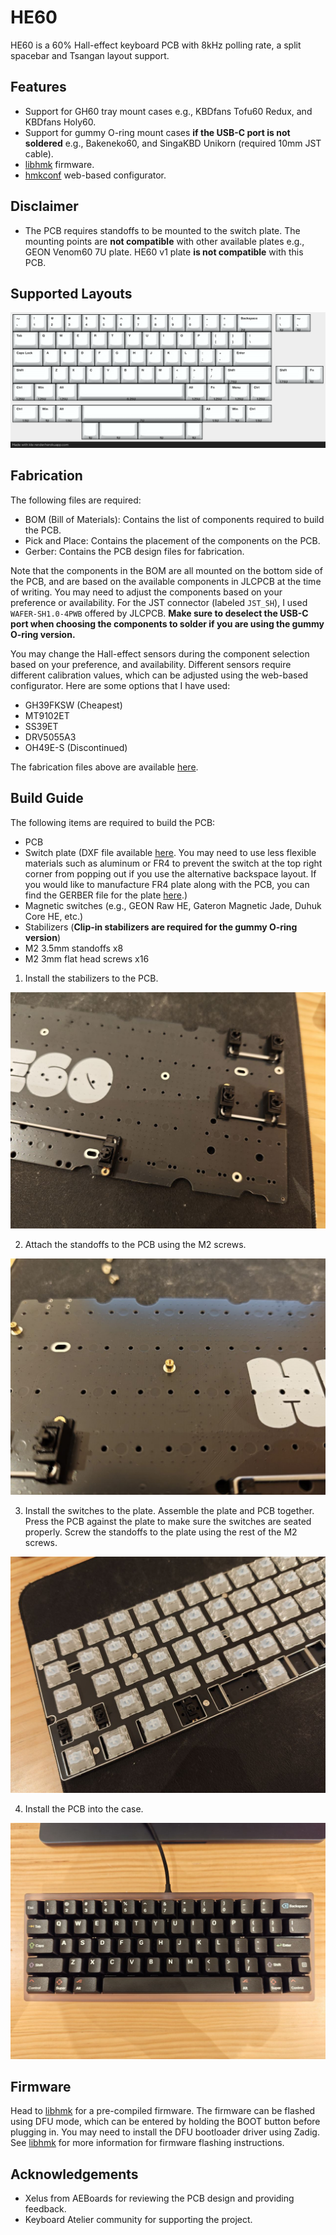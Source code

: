 # HE60

HE60 is a 60% Hall-effect keyboard PCB with 8kHz polling rate, a split spacebar and Tsangan layout support.

## Features

- Support for GH60 tray mount cases e.g., KBDfans Tofu60 Redux, and KBDfans Holy60.
- Support for gummy O-ring mount cases **if the USB-C port is not soldered** e.g., Bakeneko60, and SingaKBD Unikorn (required 10mm JST cable).
- [libhmk](https://github.com/peppapighs/libhmk) firmware.
- [hmkconf](https://hmk.prasertsuk.com) web-based configurator.

## Disclaimer

- The PCB requires standoffs to be mounted to the switch plate. The mounting points are **not compatible** with other available plates e.g., GEON Venom60 7U plate. HE60 v1 plate **is not compatible** with this PCB.

## Supported Layouts

![Layouts](/doc/layout.png)

## Fabrication

The following files are required:

- BOM (Bill of Materials): Contains the list of components required to build the PCB.
- Pick and Place: Contains the placement of the components on the PCB.
- Gerber: Contains the PCB design files for fabrication.

Note that the components in the BOM are all mounted on the bottom side of the PCB, and are based on the available components in JLCPCB at the time of writing. You may need to adjust the components based on your preference or availability. For the JST connector (labeled `JST_SH`), I used `WAFER-SH1.0-4PWB` offered by JLCPCB. **Make sure to deselect the USB-C port when choosing the components to solder if you are using the gummy O-ring version.**

You may change the Hall-effect sensors during the component selection based on your preference, and availability. Different sensors require different calibration values, which can be adjusted using the web-based configurator. Here are some options that I have used:

- GH39FKSW (Cheapest)
- MT9102ET
- SS39ET
- DRV5055A3
- OH49E-S (Discontinued)

The fabrication files above are available [here](https://github.com/peppapighs/HE60/releases).

## Build Guide

The following items are required to build the PCB:

- PCB
- Switch plate (DXF file available [here](/plate.dxf). You may need to use less flexible materials such as aluminum or FR4 to prevent the switch at the top right corner from popping out if you use the alternative backspace layout. If you would like to manufacture FR4 plate along with the PCB, you can find the GERBER file for the plate [here](https://github.com/peppapighs/HE60/releases).)
- Magnetic switches (e.g., GEON Raw HE, Gateron Magnetic Jade, Duhuk Core HE, etc.)
- Stabilizers (**Clip-in stabilizers are required for the gummy O-ring version**)
- M2 3.5mm standoffs x8
- M2 3mm flat head screws x16

1. Install the stabilizers to the PCB.

![Stabilizers](/doc/1-stabilizers.jpg)

2. Attach the standoffs to the PCB using the M2 screws.

![Standoff](/doc/2-standoffs.jpg)

3. Install the switches to the plate. Assemble the plate and PCB together. Press the PCB against the plate to make sure the switches are seated properly. Screw the standoffs to the plate using the rest of the M2 screws.

![Assembled](/doc/3-assembled.jpg)

4. Install the PCB into the case.

![Case with keycaps](/doc/4-complete.jpg/)

## Firmware

Head to [libhmk](https://github.com/peppapighs/libhmk/releases) for a pre-compiled firmware. The firmware can be flashed using DFU mode, which can be entered by holding the BOOT button before plugging in. You may need to install the DFU bootloader driver using Zadig. See [libhmk](https://github.com/peppapighs/libhmk) for more information for firmware flashing instructions.

## Acknowledgements

- Xelus from AEBoards for reviewing the PCB design and providing feedback.
- Keyboard Atelier community for supporting the project.
